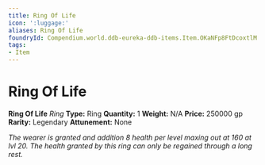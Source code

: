 ```yaml
---
title: Ring Of Life
icon: ':luggage:'
aliases: Ring Of Life
foundryId: Compendium.world.ddb-eureka-ddb-items.Item.OKaNFp8FtDcoxtlM
tags:
- Item
---
```


# Ring Of Life

**Ring Of Life**
_Ring_
**Type:** Ring
**Quantity:** 1
**Weight:** N/A
**Price:** 250000 gp
**Rarity:** Legendary
**Attunement:** None

*The wearer is granted and addition 8 health per level maxing out at 160 at lvl 20. The health granted by this ring can only be regained through a long rest.*